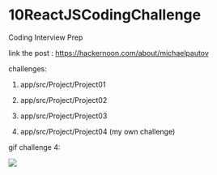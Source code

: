 # 10ReactJSCodingChallenge
Coding Interview Prep

link the post : https://hackernoon.com/about/michaelpautov

challenges:

1. app/src/Project/Project01

2. app/src/Project/Project02

3. app/src/Project/Project03

4. app/src/Project/Project04 (my own challenge)

gif challenge 4:

![](https://github.com/libialany/10ReactJSCodingChallenge/blob/main/imgs/test.gif?raw=true)


